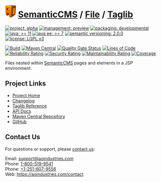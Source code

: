 # [<img src="ao-logo.png" alt="AO Logo" width="35" height="40">](https://github.com/ao-apps) [SemanticCMS](https://github.com/ao-apps/semanticcms) / [File](https://github.com/ao-apps/semanticcms-file) / [Taglib](https://github.com/ao-apps/semanticcms-file-taglib)

[![project: alpha](https://semanticcms.com/ao-badges/project-alpha.svg)](https://aoindustries.com/life-cycle#project-alpha)
[![management: preview](https://semanticcms.com/ao-badges/management-preview.svg)](https://aoindustries.com/life-cycle#management-preview)
[![packaging: developmental](https://semanticcms.com/ao-badges/packaging-developmental.svg)](https://aoindustries.com/life-cycle#packaging-developmental)  
[![java: &gt;= 11](https://semanticcms.com/ao-badges/java-11.svg)](https://docs.oracle.com/en/java/javase/11/)
[![java ee: &gt;= 7](https://semanticcms.com/ao-badges/javaee-7.svg)](https://docs.oracle.com/javaee/7/)
[![semantic versioning: 2.0.0](https://semanticcms.com/ao-badges/semver-2.0.0.svg)](http://semver.org/spec/v2.0.0.html)
[![license: LGPL v3](https://semanticcms.com/ao-badges/license-lgpl-3.0.svg)](https://www.gnu.org/licenses/lgpl-3.0)

[![Build](https://github.com/ao-apps/semanticcms-file-taglib/workflows/Build/badge.svg?branch=master)](https://github.com/ao-apps/semanticcms-file-taglib/actions?query=workflow%3ABuild)
[![Maven Central](https://maven-badges.herokuapp.com/maven-central/com.semanticcms/semanticcms-file-taglib/badge.svg)](https://maven-badges.herokuapp.com/maven-central/com.semanticcms/semanticcms-file-taglib)
[![Quality Gate Status](https://sonarcloud.io/api/project_badges/measure?branch=master&project=com.semanticcms%3Asemanticcms-file-taglib&metric=alert_status)](https://sonarcloud.io/dashboard?branch=master&id=com.semanticcms%3Asemanticcms-file-taglib)
[![Lines of Code](https://sonarcloud.io/api/project_badges/measure?branch=master&project=com.semanticcms%3Asemanticcms-file-taglib&metric=ncloc)](https://sonarcloud.io/component_measures?branch=master&id=com.semanticcms%3Asemanticcms-file-taglib&metric=ncloc)  
[![Reliability Rating](https://sonarcloud.io/api/project_badges/measure?branch=master&project=com.semanticcms%3Asemanticcms-file-taglib&metric=reliability_rating)](https://sonarcloud.io/component_measures?branch=master&id=com.semanticcms%3Asemanticcms-file-taglib&metric=Reliability)
[![Security Rating](https://sonarcloud.io/api/project_badges/measure?branch=master&project=com.semanticcms%3Asemanticcms-file-taglib&metric=security_rating)](https://sonarcloud.io/component_measures?branch=master&id=com.semanticcms%3Asemanticcms-file-taglib&metric=Security)
[![Maintainability Rating](https://sonarcloud.io/api/project_badges/measure?branch=master&project=com.semanticcms%3Asemanticcms-file-taglib&metric=sqale_rating)](https://sonarcloud.io/component_measures?branch=master&id=com.semanticcms%3Asemanticcms-file-taglib&metric=Maintainability)
[![Coverage](https://sonarcloud.io/api/project_badges/measure?branch=master&project=com.semanticcms%3Asemanticcms-file-taglib&metric=coverage)](https://sonarcloud.io/component_measures?branch=master&id=com.semanticcms%3Asemanticcms-file-taglib&metric=Coverage)

Files nested within [SemanticCMS](https://github.com/ao-apps/semanticcms) pages and elements in a JSP environment.

## Project Links
* [Project Home](https://semanticcms.com/file/taglib/)
* [Changelog](https://semanticcms.com/file/taglib/changelog)
* [Taglib Reference](https://semanticcms.com/file/taglib/semanticcms-file.tld/)
* [API Docs](https://semanticcms.com/file/taglib/apidocs/)
* [Maven Central Repository](https://central.sonatype.com/artifact/com.semanticcms/semanticcms-file-taglib)
* [GitHub](https://github.com/ao-apps/semanticcms-file-taglib)

## Contact Us
For questions or support, please [contact us](https://aoindustries.com/contact):

Email: [support@aoindustries.com](mailto:support@aoindustries.com)  
Phone: [1-800-519-9541](tel:1-800-519-9541)  
Phone: [+1-251-607-9556](tel:+1-251-607-9556)  
Web: https://aoindustries.com/contact
